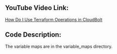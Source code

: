 ## YouTube Video Link:

[How Do I Use Terraform Operations in CloudBolt](https://www.youtube.com/watch?v=Fs7Bm0cqMsA)

## Code Description:
The variable maps are in the variable_maps directory.
